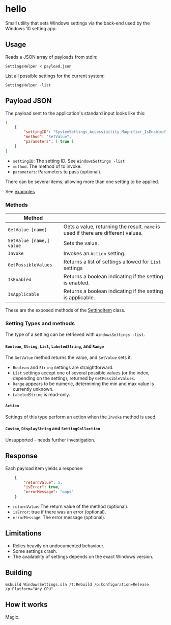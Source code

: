 # hello

Small utility that sets Windows settings via the back-end used by the Windows 10 setting app.

## Usage

Reads a JSON array of payloads from stdin:

    SettingsHelper < payload.json

List all possible settings for the current system:

    SettingsHelper -list


## Payload JSON

The payload sent to the application's standard input looks like this:
```json
[
    {
        "settingID": "SystemSettings_Accessibility_Magnifier_IsEnabled",
        "method": "SetValue",
        "parameters": [ true ]
    }
]
```

* `settingID`: The setting ID. See `WindowsSettings -list`
* `method`: The method of  to invoke.
* `parameters`: Parameters to pass (optional).

There can be several items, allowing more than one setting to be applied.

See [examples](./examples)


### Methods

| Method |  |
| --- | --- |
| `GetValue [name]` | Gets a value, returning the result. `name` is used if there are different values. |
| `SetValue [name,] value` | Sets the value. |
| `Invoke` | Invokes an `Action` setting. |
| `GetPossibleValues` | Returns a list of settings allowed for `List` settings |
| `IsEnabled` | Returns a boolean indicating if the setting is enabled. |
| `IsApplicable` | Returns a boolean indicating if the setting is applicable. |

These are the exposed methods of the [SettingItem](WindowsSettings/SettingItem.cs) class.


### Setting Types and methods

The type of a setting can be retrieved with `WindowsSettings -list`.


#### `Boolean`, `String`, `List`, `LabeledString`, and `Range`

The `GetValue` method returns the value, and `SetValue` sets it. 

* `Boolean` and `String` settings are straightforward.
* `List` settings accept one of several possible values (or the index, depending on the setting), returned by `GetPossibleValues`.
* `Range` appears to be numeric, determining the min and max value is currently unknown.
* `LabeledString` is read-only.


#### `Action`

Settings of this type perform an action when the `Invoke` method is used.


#### `Custom`, `DisplayString` and `SettingCollection`

Unsupported - needs further investigation.


## Response

Each payload item yields a response:

```json
    {
        "returnValue": 5,
        "isError": true,
        "errorMessage": "oops"
    }
```

* `returnValue`: The return value of the method (optional).
* `isError`: true if there was an error (optional).
* `errorMessage`: The error message (optional).


## Limitations

* Relies heavily on undocumented behaviour.
* Some settings crash.
* The availability of settings depends on the exact Windows version.


## Building

    msbuild WindowsSettings.sln /t:Rebuild /p:Configuration=Release /p:Platform="Any CPU"


## How it works

Magic.
